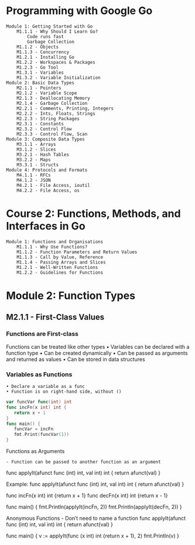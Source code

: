 # Programming with Google Go
    Module 1: Getting Started with Go
		M1.1.1 - Why Should I Learn Go? 
			Code runs fast
			Garbage Collection
		M1.1.2 - Objects
		M1.1.3 - Concurrency
		M1.2.1 - Installing Go
		M1.2.2 - Workspaces & Packages
		M1.2.3 - Go Tool
		M1.3.1 - Variables
		M1.3.2 - Variable Initialization
	Module 2: Basic Data Types
		M2.1.1 - Pointers
		M2.1.2 - Variable Scope
		M2.1.3 - Deallocating Memory
		M2.1.4 - Garbage Collection
		M2.2.1 - Comments, Printing, Integers
		M2.2.2 - Ints, Floats, Strings
		M2.2.3 - String Packages
		M2.3.1 - Constants
		M2.3.2 - Control Flow
		M2.3.3 - Control Flow, Scan
	Module 3: Composite Data Types
		M3.1.1 - Arrays
		M3.1.2 - Slices
		M3.2.1 - Hash Tables
		M3.2.2 - Maps
		M3.3.1 - Structs
	Module 4: Protocols and Formats
		M4.1.1 - RFCs
		M4.1.2 - JSON
		M4.2.1 - File Access, ioutil
		M4.2.2 - File Access, os
	
# Course 2: Functions, Methods, and Interfaces in Go
	Module 1: Functions and Organisations
		M1.1.1 - Why Use Functions?
		M1.1.2 - Function Parameters and Return Values
		M1.1.3 - Call by Value, Reference
		M1.1.4 - Passing Arrays and Slices
		M1.2.1 - Well-Written Functions
		M1.2.2 - Guidelines for Functions

# Module 2: Function Types
## M2.1.1 - First-Class Values

### Functions are First-class
Functions can be treated like other types
	• Variables can be declared with a function type
	• Can be created dynamically
	• Can be passed as arguments and returned as values
	• Can be stored in data structures

### Variables as Functions
	• Declare a variable as a func
	• Function is on right-hand side, without ()
```go
var funcVar func(int) int
func incFn(x int) int { 
   return x + 1
} 
func main() { 
   funcVar = incFn
   fmt.Print(funcVar(1))
}
``` 

Functions as Arguments
	
	- Function can be passed to another function as an argument

func applyIt(afunct func (int) int, val int) int { 
   return afunct(val)
} 

Example:
func applyIt(afunct func (int) int, val int) int { 
   return afunct(val)
} 

func incFn(x int) int {return x + 1}
func decFn(x int) int {return x - 1}

func main() { 
    fmt.Println(applyIt(incFn, 2))
    fmt.Println(applyIt(decFn, 2))
} 

Anonymous Functions
	- Don’t need to name a function
func applyIt(afunct func (int) int, val int) int { 
   return afunct(val)
} 

func main() { 
   v := applyIt(func (x int) int {return x + 1}, 2)
   fmt.Println(v)
} 

